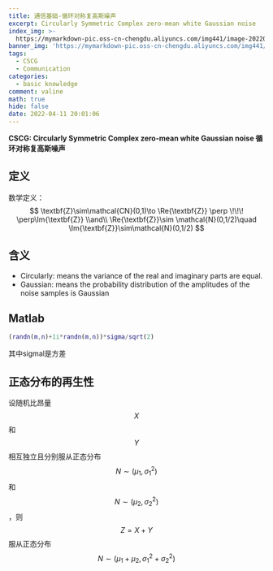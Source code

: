 ```yaml
---
title: 通信基础-循环对称复高斯噪声
excerpt: Circularly Symmetric Complex zero-mean white Gaussian noise
index_img: >-
  https://mymarkdown-pic.oss-cn-chengdu.aliyuncs.com/img441/image-20220411200222029.png
banner_img: 'https://mymarkdown-pic.oss-cn-chengdu.aliyuncs.com/img441/1638523690670.jpg'
tags:
  - CSCG
  - Communication
categories:
  - basic knowledge
comment: valine
math: true
hide: false
date: 2022-04-11 20:01:06
---
```


**CSCG: Circularly Symmetric Complex zero-mean white Gaussian noise 循环对称复高斯噪声**

## 定义

数学定义：
$$
\textbf{Z}\sim\mathcal{CN}(0,1)\to \Re{\textbf{Z}} \perp \!\!\! \perp\Im{\textbf{Z}}
\\and\\
\Re{\textbf{Z}}\sim \mathcal{N}(0,1/2)\quad \Im{\textbf{Z}}\sim\mathcal{N}(0,1/2)
$$




## 含义

- Circularly: means the variance of the real and imaginary parts are equal.
- Gaussian: means the probability distribution of the amplitudes of the noise samples is Gaussian

## Matlab 

```matlab
(randn(m,n)+1i*randn(m,n))*sigma/sqrt(2)
```

其中sigmal是方差

## 正态分布的再生性

设随机比昂量$$X$$和$$Y$$相互独立且分别服从正态分布$$N\sim(\mu_1,\sigma_1^2)$$和$$N\sim(\mu_2,\sigma_2^2)$$，则$$Z=X+Y$$服从正态分布$$N\sim(\mu_1+\mu_2,\sigma_1^2+\sigma_2^2)$$



